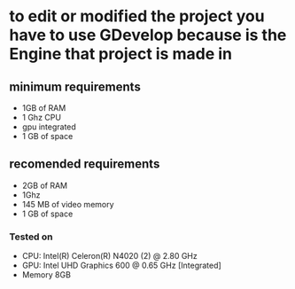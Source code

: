 # to edit or modified the project you have to use GDevelop because is the Engine that project is made in


## minimum requirements 
- 1GB of RAM
- 1 Ghz CPU
- gpu integrated
- 1 GB of space
  

## recomended requirements 
- 2GB of RAM
- 1Ghz
- 145 MB of video memory
- 1 GB of space


### Tested on 
- CPU: Intel(R) Celeron(R) N4020 (2) @ 2.80 GHz 
- GPU: Intel UHD Graphics 600 @ 0.65 GHz [Integrated]
- Memory 8GB

